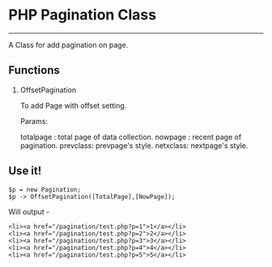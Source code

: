 # PHP Pagination Class #
----------

A Class for add pagination on page.


## Functions ##

1. OffsetPagination

	To add Page with offset setting.

	Params: 

	totalpage : total page of data collection.
	nowpage : recent page of pagination.
	prevclass: prevpage's style.
	netxclass: nextpage's style.


## Use it! ##

    $p = new Pagination;
	$p -> OffsetPagination([TotalPage],[NowPage]);

Will output -

    
	<li><a href="/pagination/test.php?p=1">1</a></li>
	<li><a href="/pagination/test.php?p=2">2</a></li>
	<li><a href="/pagination/test.php?p=3">3</a></li>
	<li><a href="/pagination/test.php?p=4">4</a></li>
	<li><a href="/pagination/test.php?p=5">5</a></li>
